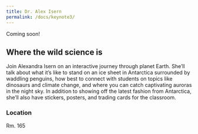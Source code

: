 ```yaml
---
title: Dr. Alex Isern
permalink: /docs/keynote3/
---
```


Coming soon!


## Where the wild science is
  
Join Alexandra Isern on an interactive journey through planet Earth. She’ll talk about what it’s like to stand on an ice sheet in Antarctica surrounded by waddling penguins, how best to connect with students on topics like dinosaurs and climate change, and where you can catch captivating auroras in the night sky. In addition to showing off the latest fashion from Antarctica, she’ll also have stickers, posters, and trading cards for the classroom.

### Location
Rm. 165